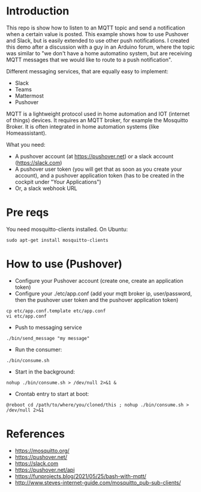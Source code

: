 # Introduction

This repo is show how to listen to an MQTT topic and send a notification when a certain value is posted. This example shows how to use Pushover and Slack, but is easily extended to use other push notifications. I created this demo after a discussion with a guy in an Arduino forum, where the topic was similar to "we don't have a home automatino system, but are receiving MQTT messages that we would like to route to a push notification".

Different messaging services, that are equally easy to implement:

* Slack
* Teams
* Mattermost
* Pushover

MQTT is a lightweight protocol used in home automation and IOT (internet of things) devices. It requires an MQTT broker, for example the Mosquitto Broker. It is often integrated in home automation systems (like Homeassistant).

What you need:

* A pushover account (at https://pushover.net) or a slack account (https://slack.com)
* A pushover user token (you will get that as soon as you create your account), and a pushover application token (has to be created in the cockpit under "Your Applications")
* Or, a slack webhook URL

# Pre reqs

You need mosquitto-clients installed. On Ubuntu:

```
sudo apt-get install mosquitto-clients
```

# How to use (Pushover)

* Configure your Pushover account (create one, create an application token)
* Configure your ./etc/app.conf (add your mqtt broker ip, user/password, then the pushover user token and the pushover application token)

```
cp etc/app.conf.template etc/app.conf
vi etc/app.conf
```

* Push to messaging service

```
./bin/send_message "my message"
```

* Run the consumer:

```
./bin/consume.sh
```

* Start in the background:

```
nohup ./bin/consume.sh > /dev/null 2>&1 &
```

* Crontab entry to start at boot:

```
@reboot cd /path/to/where/you/cloned/this ; nohup ./bin/consume.sh > /dev/null 2>&1
```

# References

* https://mosquitto.org/
* https://pushover.net/
* https://slack.com
* https://pushover.net/api
* https://funprojects.blog/2021/05/25/bash-with-mqtt/
* http://www.steves-internet-guide.com/mosquitto_pub-sub-clients/
